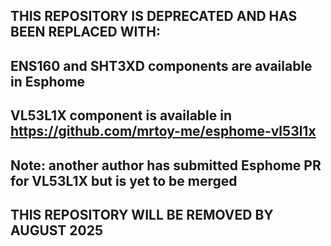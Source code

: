 ## THIS REPOSITORY IS DEPRECATED AND HAS BEEN REPLACED WITH:
## ENS160 and SHT3XD components are available in Esphome
## VL53L1X component is available in https://github.com/mrtoy-me/esphome-vl53l1x
## Note: another author has submitted Esphome PR for VL53L1X but is yet to be merged
## THIS REPOSITORY WILL BE REMOVED BY AUGUST 2025
